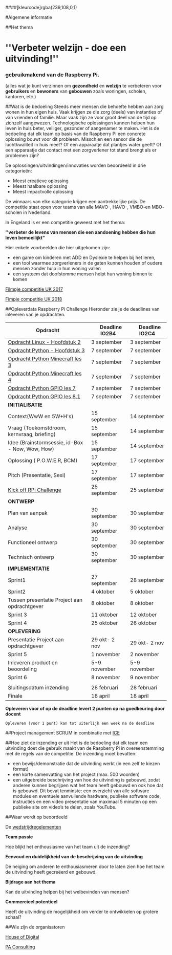 ####[kleurcode]rgba(239,108,0,1)

#Algemene informatie

##Het thema
<H1>''Verbeter welzijn - doe een uitvinding!''</H1>

<h3>gebruikmakend van de Raspberry Pi.</h3>

(alles wat je kunt verzinnen om **gezondheid** en **welzijn** te verbeteren voor **gebruikers** en **bewoners** van **gebouwen** zoals woningen, scholen, kantoren, etc.)

##Wat is de bedoeling
Steeds meer mensen die behoefte hebben aan zorg wonen in hun eigen huis. Vaak krijgen ze die zorg (deels) van instanties of van vrienden of familie. Maar vaak zijn ze voor groot deel van de tijd op zichzelf aangewezen. Technologische oplossingen kunnen helpen hun leven in huis beter, veiliger, gezonder of aangenamer te maken. Het is de bedoeling dat elk team op basis van de Raspberry Pi een concrete oplossing bouwt voor dit probleem. Misschien een sensor die de luchtkwaliteit in huis meet? Of een apparaatje dat plantjes water geeft? Of een apparaatje dat contact met een zorgverlener tot stand brengt als er problemen zijn? 

De oplossingen/uitvindingen/innovaties worden beoordeeld in drie categorieën:

* Meest creatieve oplossing
* Meest haalbare oplossing
* Meest impactvolle oplossing

De winnaars van elke categorie krijgen een aantrekkelijke prijs. De competitie staat open voor teams van alle MAVO-, HAVO-, VMBO-en MBO- scholen in Nederland. 

In Engeland is er een competitie geweest met het thema:

 **''verbeter de levens van mensen die een aandoening hebben die hun leven bemoeilijkt"**

Hier enkele voorbeelden die hier uitgekomen zijn:

* een game om kinderen met ADD en Dyslexie te helpen bij het leren,
* een tool waarmee zorgverleners in de gaten kunnen houden of oudere mensen zonder hulp in hun woning vallen
* een systeem dat doofstomme mensen helpt hun woning binnen te komen

[Filmpje competitie UK 2017](https://www.paconsulting.com/events/raspberry-pi-competition/)

[Fimpje competitie UK 2018](https://www.youtube.com/watch?v=JhRJrLeThYM)

##Opleverdata Raspberry Pi Challenge
Hieronder zie je de deadlines van inleveren van je opdrachten. 



|&nbsp;Opdracht         | &nbsp; &nbsp; Deadline **IO2B4**| &nbsp; &nbsp; Deadline **IO2C4**|
|---------------  | --------- | -------|
| [Opdracht Linux - Hoofdstuk 2](https://elo.kw1c.nl/CMS/Studie/811%20ICT-Academie/811%20VakkenInhoud/%5BB.34%20RASP%5DRaspberry%20Pi%20Challenge/25187%20%C2%A0%20Applicatie-%20en%20mediaontwikkelaar/Periode%2009/Productie/01.%20Reader/RPiboek%20H2.pdf) | 3 september | 3 september |
| [Opdracht Python - Hoofdstuk 3](https://elo.kw1c.nl/CMS/Studie/811%20ICT-Academie/811%20VakkenInhoud/%5BB.34%20RASP%5DRaspberry%20Pi%20Challenge/25187%20%C2%A0%20Applicatie-%20en%20mediaontwikkelaar/Periode%2009/Productie/01.%20Reader/RPiboek%20H3.pdf) | 7 september | 7 september |
| [Opdracht Python Minecraft les 3](https://cyberpi.nl/les-3/#31) | 7 september | 7 september |
| [Opdracht Python Minecraft les 4](https://cyberpi.nl/les-4/#40) | 7 september | 7 september |
| [Opdracht Python GPIO les 7](https://cyberpi.nl/les-7/#70) | 7 september | 7 september |
| [Opdracht Python GPIO les 8.1](https://cyberpi.nl/les-8/#81) | 7 september | 7 september |
| **INITIALISATIE** |  |  |
| Context(WwW en 5W+H's) | 15 september | 14 september |
| Vraag (Toekomstdroom, kernvraag, briefing) | 15 september | 14 september |
| Idee (Brainstormsessie, id-Box - Now, Wow, How) | 15 september | 14 september |
| Oplossing ( P.O.W.E.R, BCM) | 17 september | 17 september |
| Pitch (Presentatie, Sexi) | 17 september | 17 september |
| [Kick off RPi Challenge](https://elo.kw1c.nl/CMS/Studie/811%20ICT-Academie/811%20VakkenInhoud/%5BB.34%20RASP%5DRaspberry%20Pi%20Challenge/25187%20%C2%A0%20Applicatie-%20en%20mediaontwikkelaar/Periode%2009/Productie/01.%20Reader/Raspberry%20Pi%20Kickoff%2025%20september%202018%201.0.pdf) | 25 september | 25 september |
| **ONTWERP** |  |  |
| Plan van aanpak | 30 september | 30 september |
| Analyse | 30 september | 30 september |
| Functioneel ontwerp | 30 september | 30 september |
| Technisch ontwerp | 30 september | 30 september |
| **IMPLEMENTATIE** |  |  |
| Sprint1 | 27 september | 28 september |
| Sprint2 | 4 oktober | 5 oktober |
| Tussen presentatie Project aan opdrachtgever | 8 oktober | 8 oktober |
| Sprint 3 | 11 oktober | 12 oktober |
| Sprint 4 | 25 oktober | 26 oktober |
| **OPLEVERING** |  |  |
| Presentatie Project aan opdrachtgever | 29 okt- 2 nov | 29 okt- 2 nov |
| Sprint 5 | 1 november | 2 november |
| Inleveren product en beoordeling | 5-9 november | 5-9 november |
| Sprint 6 | 8 november | 9 november |
|  |  |  |
| Sluitingsdatum inzending | 28 februari | 28 februari |
| Finale | 18 april | 18 april |

**Opleveren voor of op de deadline levert 2 punten op na goedkeuring door docent**

``Opleveren (voor 1 punt) kan tot uiterlijk een week na de deadline``

##Project management
SCRUM in combinatie met [ICE](http://www.denkvaardigheid.nl/ice-model/)

##Hoe ziet de inzending er uit
Het is de bedoeling dat elk team een uitvinding doet die gebruik maakt van de Raspberry Pi in overeenstemming met de regels van de competitie. De inzending moet bevatten:

* een bewijs/demonstratie dat de uitvinding werkt (in een zelf te kiezen format)
* een korte samenvatting van het project (max. 500 woorden)
* een uitgebreide beschrijving van hoe de uitvinding is gebouwd, zodat anderen kunnen begrijpen wat het team heeft gebouwd en ook hoe dat is gebouwd. Dit bevat tenminste: een overzicht van alle software modules en eventuele aanvullende hardware, publieke software code, instructies en een video presentatie van maximaal 5 minuten op een publieke site om video’s te delen, zoals YouTube.

##Waar wordt op beoordeeld

De [wedstrijdregelementen](https://elo.kw1c.nl/CMS/Studie/811%20ICT-Academie/811%20VakkenInhoud/%5BB.34%20RASP%5DRaspberry%20Pi%20Challenge/25187%20%C2%A0%20Applicatie-%20en%20mediaontwikkelaar/Periode%2009/Productie/01.%20Reader/RPT2018_Raspberry_Pi_Wedstrijdreglement.pdf)



**Team passie**

Hoe blijkt het enthousiasme van het team uit de inzending?

**Eenvoud en duidelijkheid van de beschrijving van de uitvinding**

De neiging om anderen te enthousiasmeren door te laten zien hoe het team de uitvinding heeft gecreëerd en gebouwd.

**Bijdrage aan het thema**

Kan de uitvinding helpen bij het welbevinden van mensen?

**Commercieel potentieel**

Heeft de uitvinding de mogelijkheid om verder te ontwikkelen op grotere schaal?

##Wie zijn de organisatoren

[House of Digital](https://www.rocva.nl/Voor-bedrijven/Samenwerken/Publiek-private-samenwerkingen/House-of-Digital)

[PA Consulting](http://www.paconsulting.com/insights/2018/raspberry-pi-nederland)